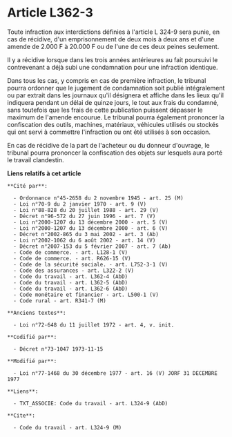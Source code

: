 # Article L362-3

Toute infraction aux interdictions définies à l'article L 324-9 sera punie, en cas de récidive, d'un emprisonnement de deux
mois à deux ans et d'une amende de 2.000 F à 20.000 F ou de l'une de ces deux peines seulement.

Il y a récidive lorsque dans les trois années antérieures au fait poursuivi le contrevenant a déjà subi une condamnation pour
une infraction identique.

Dans tous les cas, y compris en cas de première infraction, le tribunal pourra ordonner que le jugement de condamnation soit
publié intégralement ou par extrait dans les journaux qu'il désignera et affiche dans les lieux qu'il indiquera pendant un
délai de quinze jours, le tout aux frais du condamné, sans toutefois que les frais de cette publication puissent dépasser le
maximum de l'amende encourue. Le tribunal pourra également prononcer la confiscation des outils, machines, matériaux,
véhicules utilisés ou stockés qui ont servi à commettre l'infraction ou ont été utilisés à son occasion.

En cas de récidive de la part de l'acheteur ou du donneur d'ouvrage, le tribunal pourra prononcer la confiscation des objets
sur lesquels aura porté le travail clandestin.

**Liens relatifs à cet article**

	**Cité par**:

	  - Ordonnance n°45-2658 du 2 novembre 1945 - art. 25 (M)
	  - Loi n°70-9 du 2 janvier 1970 - art. 9 (V)
	  - Loi n°88-828 du 20 juillet 1988 - art. 29 (V)
	  - Décret n°96-572 du 27 juin 1996 - art. 7 (V)
	  - Loi n°2000-1207 du 13 décembre 2000 - art. 5 (V)
	  - Loi n°2000-1207 du 13 décembre 2000 - art. 6 (V)
	  - Décret n°2002-865 du 3 mai 2002 - art. 3 (Ab)
	  - Loi n°2002-1062 du 6 août 2002 - art. 14 (V)
	  - Décret n°2007-153 du 5 février 2007 - art. 7 (Ab)
	  - Code de commerce. - art. L128-1 (V)
	  - Code de commerce. - art. R626-15 (V)
	  - Code de la sécurité sociale. - art. L752-3-1 (V)
	  - Code des assurances - art. L322-2 (V)
	  - Code du travail - art. L362-4 (AbD)
	  - Code du travail - art. L362-5 (AbD)
	  - Code du travail - art. L362-6 (AbD)
	  - Code monétaire et financier - art. L500-1 (V)
	  - Code rural - art. R341-7 (M)

	**Anciens textes**:

	  - Loi n°72-648 du 11 juillet 1972 - art. 4, v. init.

	**Codifié par**:

	  - Décret n°73-1047 1973-11-15

	**Modifié par**:

	  - Loi n°77-1468 du 30 décembre 1977 - art. 16 (V) JORF 31 DECEMBRE 1977

	**Liens**:

	  - TXT_ASSOCIE: Code du travail - art. L324-9 (AbD)

	**Cite**:

	  - Code du travail - art. L324-9 (M)
